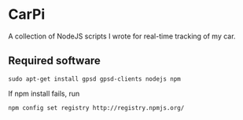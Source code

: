 CarPi
=====

A collection of NodeJS scripts I wrote for real-time tracking of my car.

Required software
-----------------

	sudo apt-get install gpsd gpsd-clients nodejs npm

If npm install fails, run

	npm config set registry http://registry.npmjs.org/

